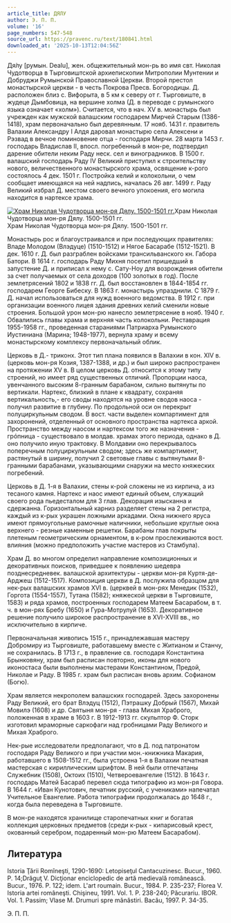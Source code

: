 ```yaml
---
article_title: ДЯЛУ
author: Э. П. П.
volume: '16'
page_numbers: 547-548
source_url: https://pravenc.ru/text/180841.html
downloaded_at: '2025-10-13T12:04:56Z'
---
```


Дя́лу [румын. Dealu], жен. общежительный мон-рь во имя свт. Николая Чудотворца в Тырговиштской архиепископии Митрополии Мунтении и Добруджи Румынской Православной Церкви. Второй престол монастырской церкви - в честь Покрова Пресв. Богородицы. Д. расположен близ с. Вифорыта, в 5 км к северу от г. Тырговиште, в жудеце Дымбовица, на вершине холма (Д. в переводе с румынского языка означает «холм»). Считается, что в нач. XV в. монастырь был учрежден как мужской валашским господарем Мирчей Старым (1386-1418), храм первоначально был деревянным. 17 нояб. 1431 г. правитель Валахии Александру I Алдя даровал монастырю села Алексени и Рэзвад в вечное поминовение отца - господаря Мирчи. 28 марта 1453 г. господарь Владислав II, впосл. погребенный в мон-ре, подтвердил дарение обители неким Раду неск. сел и виноградников. В 1500 г. валашский господарь Раду IV Великий приступил к строительству нового, величественного монастырского храма, освящение к-рого состоялось 4 дек. 1501 г. Постройка келий и колокольни, о чем сообщает имеющаяся на ней надпись, началась 26 авг. 1499 г. Раду Великий избрал Д. местом своего вечного упокоения, его могила находится в нартексе храма.

[![Храм Николая Чудотворца мон-ря Дялу. 1500-1501 гг.](https://pravenc.ru/data/421/485/1234/i200.jpg "Кликните для увеличения картинки")](https://pravenc.ru/data/421/485/1234/i400.jpg)Храм Николая Чудотворца мон-ря Дялу. 1500-1501 гг.  
Храм Николая Чудотворца мон-ря Дялу. 1500-1501 гг.

Монастырь рос и благоустраивался и при последующих правителях: Владе Молодом (Влэдуце) (1510-1512) и Нягое Басарабе (1512-1521). В дек. 1610 г. Д. был разграблен войсками трансильванского кн. Габора Батори. В 1614 г. господарь Раду Михня посетил пришедший в запустение Д. и приписал к нему с. Сату-Ноу для возрождения обители за счет получаемых от села доходов (100 золотых в год). После землетрясений 1802 и 1838 гг. Д. был восстановлен в 1844-1854 гг. господарем Георге Бибеску. В 1863 г. монастырь упразднили. С 1879 г. Д. начал использоваться для нужд военного ведомства. В 1912 г. при организации военного лицея здания древних келий сменили новые строения. Большой урон мон-рю нанесло землетрясение в нояб. 1940 г. Обвалились главы храма и верхняя часть колокольни. Реставрация 1955-1958 гг., проведенная стараниями Патриарха Румынского Иустиниана (Марина; 1948-1977), вернула храму и всему монастырскому комплексу первоначальный облик.

Церковь в Д.- триконх. Этот тип плана появился в Валахии в кон. XIV в. (церковь мон-ря Козия, 1387-1388, и др.) и был широко распространен на протяжении XV в. В целом церковь Д. относится к этому типу строений, но имеет ряд существенных отличий. Пропорции наоса, увенчанного высоким 8-гранным барабаном, сильно вытянуты по вертикали. Нартекс, близкий в плане к квадрату, сохраняя вертикальность,- его своды находятся на уровне сводов наоса - получил развитие в глубину. По продольной оси он перекрыт полуциркульным сводом. В вост. части выделен компартимент для захоронений, отделенный от основного пространства нартекса аркой. Пространство между наосом и нартексом того же назначения - грóпница - существовало в молдав. храмах этого периода, однако в Д. оно получило иную трактовку. В Молдавии оно перекрывалось поперечным полуциркульным сводом; здесь же компартимент, растянутый в ширину, получил 2 световые главы с вытянутыми 8-гранными барабанами, указывающими снаружи на место княжеских погребений.

Церковь в Д. 1-я в Валахии, стены к-рой сложены не из кирпича, а из тесаного камня. Нартекс и наос имеют единый объем, служащий своего рода пьедесталом для 3 глав. Декорация изысканна и сдержанна. Горизонтальный карниз разделяет стены на 2 регистра, каждый из к-рых украшен ложными аркадами. Окна нижнего яруса имеют прямоугольные рамочные наличники, небольшие круглые окна верхнего - резные каменные решетки. Барабаны глав покрыты плетеным геометрическим орнаментом, в к-ром прослеживаются вост. влияния (можно предположить участие мастеров из Стамбула).

Храм Д. во многом определил направление композиционных и декоративных поисков, приведшее к появлению шедевра позднесредневек. валашской архитектуры - церкви мон-ря Куртя-де-Арджеш (1512-1517). Композиция церкви в Д. послужила образцом для нек-рых валашских храмов XVI в. (церквей в мон-рях Менедик (1532), Горгота (1554-1557), Тутана (1582); княжеской церкви в Тырговиште, 1583) и ряда храмов, построенных господарем Матеем Басарабом, в т. ч. в мон-рях Бребу (1650) и Гура-Мотрулуй (1653). Декоративное решение получило широкое распространение в XVI-XVIII вв., но исключительно в кирпиче.

Первоначальная живопись 1515 г., принадлежавшая мастеру Добромиру из Тырговиште, работавшему вместе с Житианом и Станчу, не сохранилась. В 1713 г., в правление св. господаря Константина Брынковяну, храм был расписан повторно, иконы для нового иконостаса были выполнены мастерами Константином, Предой, Николае и Раду. В 1985 г. храм был расписан вновь архим. Софианом (Богю).

Храм является некрополем валашских господарей. Здесь захоронены Раду Великий, его брат Влэдуц (1512), Пэтрашку Добрый (1567), Михай Мовилэ (1608) и др. Святыня мон-ря - глава Михая Храброго, положенная в храме в 1603 г. В 1912-1913 гг. скульптор Ф. Сторк изготовил мраморные саркофаги над гробницами Раду Великого и Михая Храброго.

Нек-рые исследователи предполагают, что в Д. под патронатом господаря Раду Великого и при участии мон.-книжника Макария, работавшего в 1508-1512 гг., была устроена 1-я в Валахии печатная мастерская с кириллическим шрифтом. В ней были отпечатаны Служебник (1508), Октоих (1510), Четвероевангелие (1512). В 1643 г. господарь Матей Басараб перевел сюда типографию из мон-ря Говора. В 1644 г. «Иван Кунотович, печатник русский, с учениками» напечатал Учительное Евангелие. Работа типографии продолжалась до 1648 г., когда была переведена в Тырговиште.

В мон-ре находятся хранилище старопечатных книг и богатая коллекция церковных предметов (среди к-рых - кипарисовый крест, окованный серебром, подаренный мон-рю Матеем Басарабом).

## Литература

Istoria Ţării Romîneşti, 1290-1690: Letopiseţul Cantacuzinesc. Bucur., 1960. P. 14;Drăguţ V. Dicţionar enciclopedic de artă medievală românească. Bucur., 1976. P. 122; idem. L'art roumain. Bucur., 1984. P. 235-237; Florea V. Istoria artei româneşti. Chişineu, 1991. Vol. 1. P. 238-240; Păcurariu. IBOR. Vol. 1. Passim; Vlase M. Drumuri spre mănăstiri. Bacău, 1997. P. 34-35.

Э. П. П.
